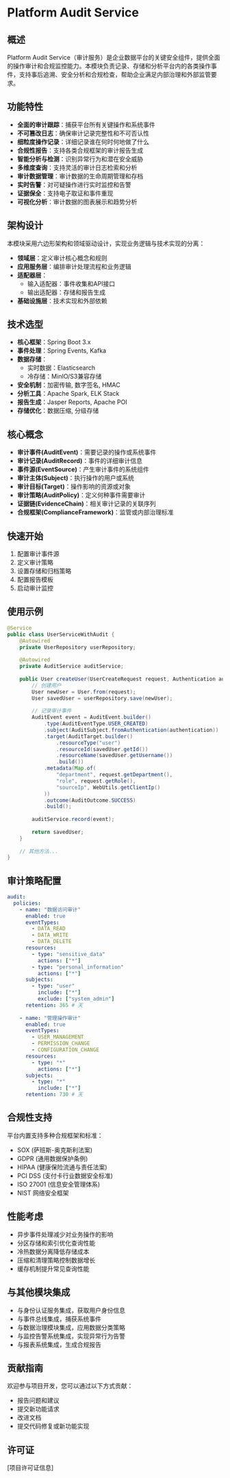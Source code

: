 # Platform Audit Service

## 概述
Platform Audit Service（审计服务）是企业数据平台的关键安全组件，提供全面的操作审计和合规监控能力。本模块负责记录、存储和分析平台内的各类操作事件，支持事后追溯、安全分析和合规检查，帮助企业满足内部治理和外部监管要求。

## 功能特性
- **全面的审计跟踪**：捕获平台所有关键操作和系统事件
- **不可篡改日志**：确保审计记录完整性和不可否认性
- **细粒度操作记录**：详细记录谁在何时何地做了什么
- **合规性报告**：支持各类合规框架的审计报告生成
- **智能分析与检测**：识别异常行为和潜在安全威胁
- **多维度查询**：支持灵活的审计日志检索和分析
- **审计数据管理**：审计数据的生命周期管理和存档
- **实时告警**：对可疑操作进行实时监控和告警
- **证据保全**：支持电子取证和事件重现
- **可视化分析**：审计数据的图表展示和趋势分析

## 架构设计
本模块采用六边形架构和领域驱动设计，实现业务逻辑与技术实现的分离：
- **领域层**：定义审计核心概念和规则
- **应用服务层**：编排审计处理流程和业务逻辑
- **适配器层**：
  - 输入适配器：事件收集和API接口
  - 输出适配器：存储和报告生成
- **基础设施层**：技术实现和外部依赖

## 技术选型
- **核心框架**：Spring Boot 3.x
- **事件处理**：Spring Events, Kafka
- **数据存储**：
  - 实时数据：Elasticsearch
  - 冷存储：MinIO/S3兼容存储
- **安全机制**：加密传输, 数字签名, HMAC
- **分析工具**：Apache Spark, ELK Stack
- **报告生成**：Jasper Reports, Apache POI
- **存储优化**：数据压缩, 分级存储

## 核心概念
- **审计事件(AuditEvent)**：需要记录的操作或系统事件
- **审计记录(AuditRecord)**：事件的详细审计信息
- **事件源(EventSource)**：产生审计事件的系统组件
- **审计主体(Subject)**：执行操作的用户或系统
- **审计目标(Target)**：操作影响的资源或对象
- **审计策略(AuditPolicy)**：定义何种事件需要审计
- **证据链(EvidenceChain)**：相关审计记录的关联序列
- **合规框架(ComplianceFramework)**：监管或内部治理标准

## 快速开始
1. 配置审计事件源
2. 定义审计策略
3. 设置存储和归档策略
4. 配置报告模板
5. 启动审计监控

## 使用示例
```java
@Service
public class UserServiceWithAudit {
    @Autowired
    private UserRepository userRepository;
    
    @Autowired
    private AuditService auditService;
    
    public User createUser(UserCreateRequest request, Authentication authentication) {
        // 创建用户
        User newUser = User.from(request);
        User savedUser = userRepository.save(newUser);
        
        // 记录审计事件
        AuditEvent event = AuditEvent.builder()
            .type(AuditEventType.USER_CREATED)
            .subject(AuditSubject.fromAuthentication(authentication))
            .target(AuditTarget.builder()
                .resourceType("user")
                .resourceId(savedUser.getId())
                .resourceName(savedUser.getUsername())
                .build())
            .metadata(Map.of(
                "department", request.getDepartment(),
                "role", request.getRole(),
                "sourceIp", WebUtils.getClientIp()
            ))
            .outcome(AuditOutcome.SUCCESS)
            .build();
            
        auditService.record(event);
        
        return savedUser;
    }
    
    // 其他方法...
}
```

## 审计策略配置
```yaml
audit:
  policies:
    - name: "数据访问审计"
      enabled: true
      eventTypes:
        - DATA_READ
        - DATA_WRITE
        - DATA_DELETE
      resources:
        - type: "sensitive_data"
          actions: ["*"]
        - type: "personal_information"
          actions: ["*"]
      subjects:
        - type: "user"
          include: ["*"]
          exclude: ["system_admin"]
      retention: 365 # 天
      
    - name: "管理操作审计"
      enabled: true
      eventTypes:
        - USER_MANAGEMENT
        - PERMISSION_CHANGE
        - CONFIGURATION_CHANGE
      resources:
        - type: "*"
          actions: ["*"]
      subjects:
        - type: "*"
          include: ["*"]
      retention: 730 # 天
```

## 合规性支持
平台内置支持多种合规框架和标准：
- SOX (萨班斯-奥克斯利法案)
- GDPR (通用数据保护条例)
- HIPAA (健康保险流通与责任法案)
- PCI DSS (支付卡行业数据安全标准)
- ISO 27001 (信息安全管理体系)
- NIST 网络安全框架

## 性能考虑
- 异步事件处理减少对业务操作的影响
- 分区存储和索引优化查询性能
- 冷热数据分离降低存储成本
- 压缩和清理策略控制数据增长
- 缓存机制提升常见查询性能

## 与其他模块集成
- 与身份认证服务集成，获取用户身份信息
- 与事件总线集成，捕获系统事件
- 与数据治理模块集成，应用数据分类策略
- 与监控告警系统集成，实现异常行为告警
- 与报表系统集成，生成合规报告

## 贡献指南
欢迎参与项目开发，您可以通过以下方式贡献：
- 报告问题和建议
- 提交新功能请求
- 改进文档
- 提交代码修复或新功能实现

## 许可证
[项目许可证信息]
